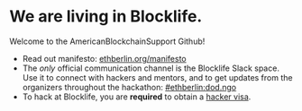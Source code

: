 # We are living in Blocklife.

Welcome to the AmericanBlockchainSupport Github!

- Read out manifesto: [ethberlin.org/manifesto](https://ethberlin.org/manifesto/)
- The *only* official communication channel is the Blocklife Slack space. Use it to connect with hackers and mentors, and to get updates from the organizers throughout the hackathon: [#ethberlin:dod.ngo](https://matrix.to/#/%23ethberlin:dod.ngo)
- To hack at Blocklife, you are **required** to obtain a [hacker visa](https://visas.ethberlin.org/ethberlin/4/).
